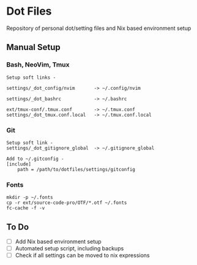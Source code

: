# Dot Files

Repository of personal dot/setting files and Nix based environment setup

## Manual Setup

### Bash, NeoVim, Tmux
```
Setup soft links -

settings/_dot_config/nvim       -> ~/.config/nvim

settings/_dot_bashrc            -> ~/.bashrc

ext/tmux-conf/.tmux.conf        -> ~/.tmux.conf
settings/_dot_tmux.conf.local   -> ~/.tmux.conf.local
```

### Git
```
Setup soft link -
settings/_dot_gitignore_global  -> ~/.gitignore_global

Add to ~/.gitconfig -
[include]
    path = /path/to/dotfiles/settings/gitconfig
```

### Fonts
```
mkdir -p ~/.fonts
cp -r ext/source-code-pro/OTF/*.otf ~/.fonts
fc-cache -f -v
```

## To Do
* [ ] Add Nix based environment setup
* [ ] Automated setup script, including backups
* [ ] Check if all settings can be moved to nix expressions
